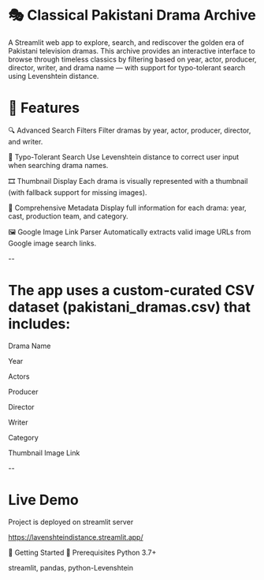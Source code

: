 
# 🎭 Classical Pakistani Drama Archive
A Streamlit web app to explore, search, and rediscover the golden era of Pakistani television dramas. This archive provides an interactive interface to browse through timeless classics by filtering based on year, actor, producer, director, writer, and drama name — with support for typo-tolerant search using Levenshtein distance.

# 📌 Features
🔍 Advanced Search Filters
Filter dramas by year, actor, producer, director, and writer.

🧠 Typo-Tolerant Search
Use Levenshtein distance to correct user input when searching drama names.

🎞️ Thumbnail Display
Each drama is visually represented with a thumbnail (with fallback support for missing images).

📅 Comprehensive Metadata
Display full information for each drama: year, cast, production team, and category.

🖼️ Google Image Link Parser
Automatically extracts valid image URLs from Google image search links.

--

# The app uses a custom-curated CSV dataset (pakistani_dramas.csv) that includes:

Drama Name

Year

Actors

Producer

Director

Writer

Category

Thumbnail Image Link

--

# Live Demo
Project is deployed on streamlit server

https://lavenshteindistance.streamlit.app/


🚀 Getting Started
🔧 Prerequisites
Python 3.7+

streamlit, pandas, python-Levenshtein
